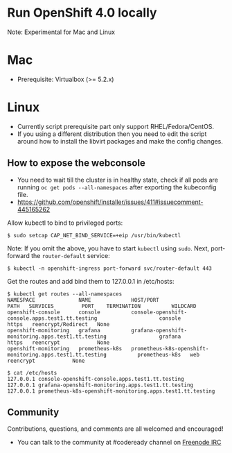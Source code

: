# Run OpenShift 4.0 locally

Note: Experimental for Mac and Linux

Mac
===

- Prerequisite: Virtualbox (>= 5.2.x)

Linux
=====

- Currently script prerequisite part only support RHEL/Fedora/CentOS.
- If you using a different distribution then you need to edit the script around how to install the libvirt packages and make the config changes.


How to expose the webconsole
----------------------------

- You need to wait till the cluster is in healthy state, check if all pods are running `oc get pods --all-namespaces` after exporting the kubeconfig file.
- https://github.com/openshift/installer/issues/411#issuecomment-445165262 

Allow kubectl to bind to privileged ports:

```
$ sudo setcap CAP_NET_BIND_SERVICE=+eip /usr/bin/kubectl
```

Note: If you omit the above, you have to start `kubectl` using `sudo`. Next, port-forward the `router-default` service:

```
$ kubectl -n openshift-ingress port-forward svc/router-default 443
```

Get the routes and add bind them to 127.0.0.1 in /etc/hosts:

```
$ kubectl get routes --all-namespaces
NAMESPACE              NAME             HOST/PORT                                                   PATH   SERVICES         PORT    TERMINATION          WILDCARD
openshift-console      console          console-openshift-console.apps.test1.tt.testing                    console          https   reencrypt/Redirect   None
openshift-monitoring   grafana          grafana-openshift-monitoring.apps.test1.tt.testing                 grafana          https   reencrypt            None
openshift-monitoring   prometheus-k8s   prometheus-k8s-openshift-monitoring.apps.test1.tt.testing          prometheus-k8s   web     reencrypt            None

$ cat /etc/hosts
127.0.0.1 console-openshift-console.apps.test1.tt.testing
127.0.0.1 grafana-openshift-monitoring.apps.test1.tt.testing
127.0.0.1 prometheus-k8s-openshift-monitoring.apps.test1.tt.testing
```

## Community

Contributions, questions, and comments are all welcomed and encouraged!

- You can talk to the community at #codeready channel on [Freenode IRC](https://freenode.net/)

